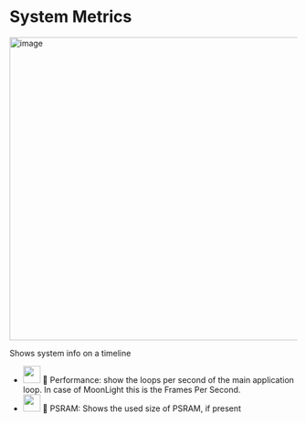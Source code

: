 # System Metrics

<img width="532" alt="image" src="https://github.com/user-attachments/assets/7fd9a24f-593b-447f-be6d-f37881ecd32c" />

Shows system info on a timeline

* <img width="30" src="https://github.com/user-attachments/assets/b0e8af99-ed76-422a-8bd1-bfbd9e0f4c44"/> 🌙 Performance: show the loops per second of the main application loop. In case of MoonLight this is the Frames Per Second.
* <img width="30" src="https://github.com/user-attachments/assets/b0e8af99-ed76-422a-8bd1-bfbd9e0f4c44"/> 🌙 PSRAM: Shows the used size of PSRAM, if present

